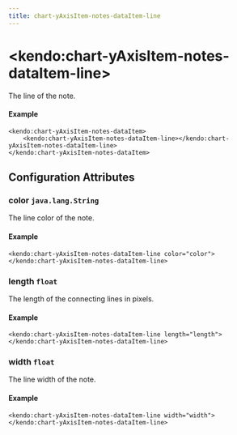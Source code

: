```yaml
---
title: chart-yAxisItem-notes-dataItem-line
---
```


# \<kendo:chart-yAxisItem-notes-dataItem-line\>

The line of the note.

#### Example
    <kendo:chart-yAxisItem-notes-dataItem>
        <kendo:chart-yAxisItem-notes-dataItem-line></kendo:chart-yAxisItem-notes-dataItem-line>
    </kendo:chart-yAxisItem-notes-dataItem>

## Configuration Attributes

### color `java.lang.String`

The line color of the note.

#### Example
    <kendo:chart-yAxisItem-notes-dataItem-line color="color">
    </kendo:chart-yAxisItem-notes-dataItem-line>

### length `float`

The length of the connecting lines in pixels.

#### Example
    <kendo:chart-yAxisItem-notes-dataItem-line length="length">
    </kendo:chart-yAxisItem-notes-dataItem-line>

### width `float`

The line width of the note.

#### Example
    <kendo:chart-yAxisItem-notes-dataItem-line width="width">
    </kendo:chart-yAxisItem-notes-dataItem-line>

